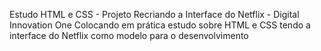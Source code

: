 Estudo HTML e CSS - Projeto Recriando a Interface do Netflix - Digital Innovation One
Colocando em prática estudo sobre HTML e CSS tendo a interface do Netflix como modelo para o desenvolvimento
